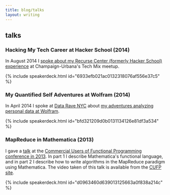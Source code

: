 ```yaml
---
title: blog/talks
layout: writing
---
```


## talks

### Hacking My Tech Career at Hacker School (2014)

In August 2014 I
[spoke about my Recurse Center (formerly Hacker School) experience](https://speakerdeck.com/pauljean/hacking-my-tech-career-at-hacker-school)
at Champaign-Urbana's Tech Mix meetup.

{% include speakerdeck.html id="6933efb021ac0132318076af556e37c5" %}

### My Quantified Self Adventures at Wolfram (2014)

In April 2014 I spoke
at [Data Rave NYC](http://www.meetup.com/Data-Rave/events/170730922/)
about [my adventures analyzing personal data at Wolfram](https://speakerdeck.com/pauljean/quantified-self-adventures-at-wolfram).

{% include speakerdeck.html id="bfd321209d0b0131134126e81df3a534" %}

### MapReduce in Mathematica (2013)

I gave a [talk](https://speakerdeck.com/pauljean/programming-mapreduce-in-mathematica)
at the [Commercial Users of Functional Programming conference in 2013](http://cufp.org/2013/Paul_Jean_Letourneau__Wolfram__Programming_Map_Reduce_in_Mathematica.html).
In part 1 I describe Mathematica's functional language, and in part 2 I describe
how to write algorithms in the MapReduce paradigm using Mathematica.
The video taken of this talk is available from the
[CUFP site](http://cufp.org/2013/Paul_Jean_Letourneau__Wolfram__Programming_Map_Reduce_in_Mathematica.html).

{% include speakerdeck.html id="d0963460d639013125663a0f838a214c" %}
